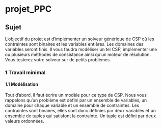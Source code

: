 # projet_PPC

## Sujet

L’objectif du projet est d’implémenter un solveur générique de CSP où les contraintes sont binaires et les variables entières. Les domaines des variables seront finis. Il vous faudra modéliser un tel CSP, implémenter une ou plusieurs méthodes de consistance ainsi qu’un moteur de résolution. Vous testerez votre solveur sur de petits problèmes.

### 1 Travail minimal

#### 1.1 Modélisation
Tout d’abord, il faut écrire un modèle pour ce type de CSP. Nous vous rappelons qu’un problème est défini par un ensemble de variables, un domaine pour chaque variable et un ensemble de contraintes. Les contraintes sont binaires, elles sont donc définies par deux variables et un ensemble de tuples qui satisfont la contrainte. Un tuple est défini par deux valeurs ordonnées.